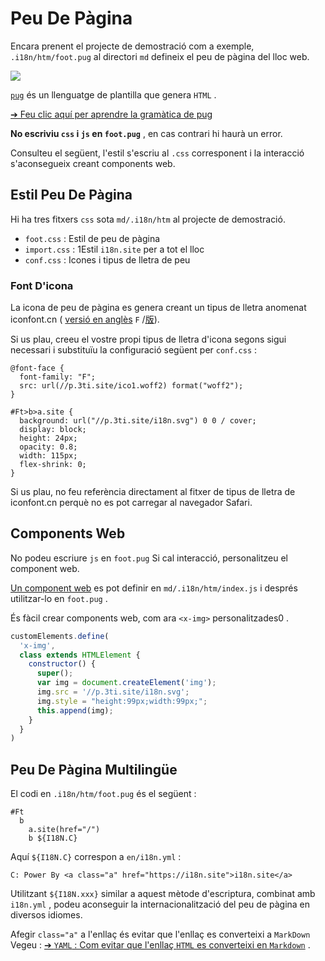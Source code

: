 # Peu De Pàgina

Encara prenent el projecte de demostració com a exemple, `.i18n/htm/foot.pug` al directori `md` defineix el peu de pàgina del lloc web.

![](https://p.3ti.site/1721286077.avif)

[`pug`](https://pugjs.org) és un llenguatge de plantilla que genera `HTML` .

[➔ Feu clic aquí per aprendre la gramàtica de pug](https://pugjs.org)

**No escriviu `css` i `js` en `foot.pug`** , en cas contrari hi haurà un error.

Consulteu el següent, l'estil s'escriu al `.css` corresponent i la interacció s'aconsegueix creant components web.

## Estil Peu De Pàgina

Hi ha tres fitxers `css` sota `md/.i18n/htm` al projecte de demostració.

* `foot.css` : Estil de peu de pàgina
* `import.css` : 1Estil `i18n.site` per a tot el lloc
* `conf.css` : Icones i tipus de lletra de peu

### Font D'icona

La icona de peu de pàgina es genera creant un tipus de lletra anomenat iconfont.cn ( [versió en anglès](https://www.iconfont.cn/?lang=en-us) `F` /[版](https://www.iconfont.cn/?lang=zh)).

Si us plau, creeu el vostre propi tipus de lletra d'icona segons sigui necessari i substituïu la configuració següent per `conf.css` :

```
@font-face {
  font-family: "F";
  src: url(//p.3ti.site/ico1.woff2) format("woff2");
}

#Ft>b>a.site {
  background: url("//p.3ti.site/i18n.svg") 0 0 / cover;
  display: block;
  height: 24px;
  opacity: 0.8;
  width: 115px;
  flex-shrink: 0;
}
```

Si us plau, no feu referència directament al fitxer de tipus de lletra de iconfont.cn perquè no es pot carregar al navegador Safari.

## Components Web

No podeu escriure `js` en `foot.pug` Si cal interacció, personalitzeu el component web.

[Un component web](https://www.freecodecamp.org/news/build-your-first-web-component/) es pot definir en `md/.i18n/htm/index.js` i després utilitzar-lo en `foot.pug` .

És fàcil crear components web, com ara `<x-img>` personalitzades0 .

```js
customElements.define(
  'x-img',
  class extends HTMLElement {
    constructor() {
      super();
      var img = document.createElement('img');
      img.src = '//p.3ti.site/i18n.svg';
      img.style = "height:99px;width:99px;";
      this.append(img);
    }
  }
)
```

## Peu De Pàgina Multilingüe

El codi en `.i18n/htm/foot.pug` és el següent :

```
#Ft
  b
    a.site(href="/")
    b ${I18N.C}
```

Aquí `${I18N.C}` correspon a `en/i18n.yml` :

```
C: Power By <a class="a" href="https://i18n.site">i18n.site</a>
```

Utilitzant `${I18N.xxx}` similar a aquest mètode d'escriptura, combinat amb `i18n.yml` , podeu aconseguir la internacionalització del peu de pàgina en diversos idiomes.

Afegir `class="a"` a l'enllaç és evitar que l'enllaç es converteixi a `MarkDown` Vegeu :
 [➔ `YAML` : Com evitar que l'enllaç `HTML` es converteixi en `Markdown`](/i18/qa#H2) .